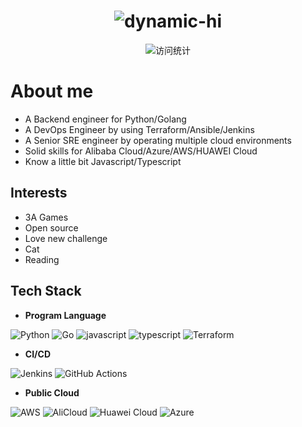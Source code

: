 <h1 align="center">
  <img src="https://readme-typing-svg.demolab.com?font=Fira+Code&pause=1000&color=20C20E&center=true&vCenter=true&width=435&lines=Hi+there+%F0%9F%91%8B;Python%2FGo+Engineer;Multi-Cloud+Specialist" alt="dynamic-hi" />
</h1>

<p align="center">
  <img src="https://komarev.com/ghpvc/?username=yhkl-dev&label=Profile%20Views&color=blueviolet" alt="访问统计" />
</p>

<!--
**yhkl-dev/yhkl-dev** is a ✨ _special_ ✨ repository because its `README.md` (this file) appears on your GitHub profile.

Here are some ideas to get you started:

- 🔭 I’m currently working on ...
- 🌱 I’m currently learning ...
- 👯 I’m looking to collaborate on ...
- 🤔 I’m looking for help with ...
- 💬 Ask me about ...
- 📫 How to reach me: ...
- 😄 Pronouns: ...
- ⚡ Fun fact: ...
-->

# About me

+ A Backend engineer for Python/Golang
+ A DevOps Engineer by using Terraform/Ansible/Jenkins
+ A Senior SRE engineer by operating multiple cloud environments
+ Solid skills for Alibaba Cloud/Azure/AWS/HUAWEI Cloud
+ Know a little bit Javascript/Typescript

## Interests
+ 3A Games
+ Open source
+ Love new challenge
+ Cat
+ Reading

## **Tech Stack**
+ **Program Language**

![Python](https://img.shields.io/badge/Python-3776AB?logo=python&logoColor=white)
![Go](https://img.shields.io/badge/Go-00ADD8?logo=go&logoColor=white)
![javascript](https://img.shields.io/badge/JavaScript-F7DF1E?logo=javascript&logoColor=black)
![typescript](https://img.shields.io/badge/TypeScript-3178C6?logo=typescript&logoColor=white)
![Terraform](https://img.shields.io/badge/Terraform-7B42BC?logo=terraform&logoColor=white)

+ **CI/CD**

![Jenkins](https://img.shields.io/badge/Jenkins-D24939?logo=jenkins&logoColor=white)
![GitHub Actions](https://img.shields.io/badge/GitHub_Actions-2088FF?logo=githubactions&logoColor=white)

+ **Public Cloud**

![AWS](https://img.shields.io/badge/AWS-FF9900?logo=amazonaws&logoColor=white)
![AliCloud](https://img.shields.io/badge/AliCloud-FF6A00?logo=alibabacloud&logoColor=white)
![Huawei Cloud](https://img.shields.io/badge/Huawei_Cloud-FF0000?logo=huawei&logoColor=white)
![Azure](https://img.shields.io/badge/Azure-0078D4?logo=microsoftazure&logoColor=white)



